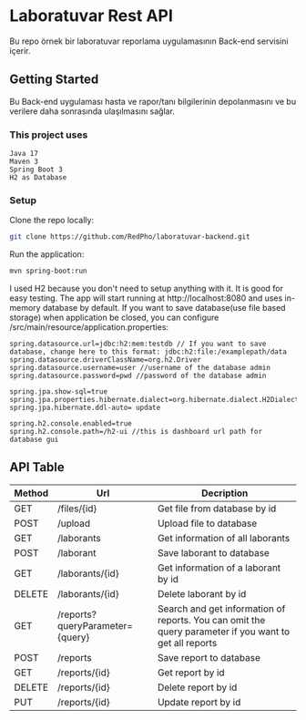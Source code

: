 # Laboratuvar Rest API

Bu repo örnek bir laboratuvar reporlama uygulamasının Back-end servisini içerir.

## Getting Started

Bu Back-end uygulaması hasta ve rapor/tanı bilgilerinin depolanmasını ve bu verilere daha sonrasında ulaşılmasını sağlar.

### This project uses
```
Java 17
Maven 3
Spring Boot 3
H2 as Database
```

### Setup

Clone the repo locally:
```bash
git clone https://github.com/RedPho/laboratuvar-backend.git
```

Run the application:
```bash
mvn spring-boot:run
```

I used H2 because you don't need to setup anything with it. It is good for easy testing.
The app will start running at http://localhost:8080 and uses in-memory database by default. 
If you want to save database(use file based storage) when application be closed, you can configure /src/main/resource/application.properties:
```
spring.datasource.url=jdbc:h2:mem:testdb // If you want to save database, change here to this format: jdbc:h2:file:/examplepath/data
spring.datasource.driverClassName=org.h2.Driver
spring.datasource.username=user //username of the database admin
spring.datasource.password=pwd //password of the database admin

spring.jpa.show-sql=true
spring.jpa.properties.hibernate.dialect=org.hibernate.dialect.H2Dialect
spring.jpa.hibernate.ddl-auto= update

spring.h2.console.enabled=true
spring.h2.console.path=/h2-ui //this is dashboard url path for database gui
```

## API Table
| Method | Url                           | Decription                                                                                             |
|--------|-------------------------------|--------------------------------------------------------------------------------------------------------|
| GET    | /files/{id}                   | Get file from database by id                                                                           |
| POST   | /upload                       | Upload file to database                                                                                |
| GET    | /laborants                    | Get information of all laborants                                                                       |
| POST   | /laborant                     | Save laborant to database                                                                              |
| GET    | /laborants/{id}               | Get information of a laborant by id                                                                    |
| DELETE | /laborants/{id}               | Delete laborant by id                                                                                  |
| GET    | /reports?queryParameter={query} | Search and get information of reports. You can omit the query parameter if you want to get all reports |
| POST   | /reports                | Save report to database                                                                                |
| GET    | /reports/{id}                | Get report by id                                                                                       |
| DELETE | /reports/{id}                | Delete report by id                                                                                    |
| PUT    | /reports/{id}              | Update report by id                                                                                    |


